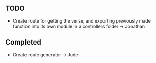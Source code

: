 ## TODO
- Create route for getting the verse, and exporting previously made function into its own module in a controllers folder -> Jonathan

## Completed
- Create route generator -> Jude
